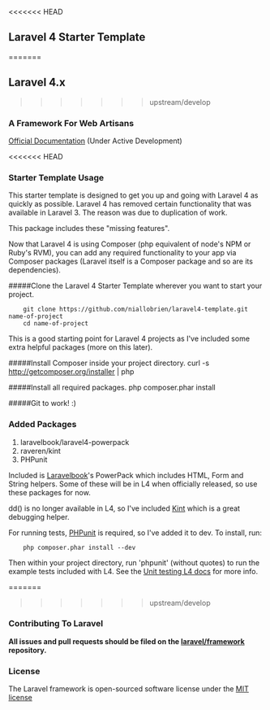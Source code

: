 <<<<<<< HEAD
## Laravel 4 Starter Template
=======
## Laravel 4.x
>>>>>>> upstream/develop

### A Framework For Web Artisans

[Official Documentation](http://four.laravel.com) (Under Active Development)

<<<<<<< HEAD
### Starter Template Usage
This starter template is designed to get you up and going with Laravel 4 as quickly as possible.
Laravel 4 has removed certain functionality that was available in Laravel 3. The reason was due to duplication of work.

This package includes these "missing features".

Now that Laravel 4 is using Composer (php equivalent of node's NPM or Ruby's RVM), you can add any required functionality to your app via Composer packages (Laravel itself is a Composer package and so are its dependencies).
  
#####Clone the Laravel 4 Starter Template wherever you want to start your project.

		git clone https://github.com/niallobrien/laravel4-template.git name-of-project
		cd name-of-project

This is a good starting point for Laravel 4 projects as I've included some extra helpful packages (more on this later).

#####Install Composer inside your project directory.
		curl -s http://getcomposer.org/installer | php

#####Install all required packages.
		php composer.phar install

#####Git to work! :)

### Added Packages
1. laravelbook/laravel4-powerpack
4. raveren/kint
5. PHPunit

Included is [Laravelbook](http://github.com/laravelbook/)'s PowerPack which includes HTML, Form and String helpers. Some of these will be in L4 when officially released, so use these packages for now. 

dd() is no longer available in L4, so I've included [Kint](https://github.com/raveren/kint) which is a great debugging helper.

For running tests, [PHPunit](https://github.com/sebastianbergmann/phpunit/) is required, so I've added it to dev. To install, run:
		
		php composer.phar install --dev
		
Then within your project directory, run 'phpunit' (without quotes) to run the example tests included with L4.
See the [Unit testing L4 docs](http://four.laravel.com/docs/testing) for more info. 
	
=======
>>>>>>> upstream/develop
### Contributing To Laravel

**All issues and pull requests should be filed on the [laravel/framework](http://github.com/laravel/framework) repository.**

### License

The Laravel framework is open-sourced software license under the [MIT license](http://opensource.org/licenses/MIT)